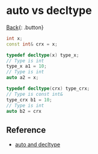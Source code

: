 # auto vs decltype

[Back](../../index.md){: .button}

```cpp
int x;
const int& crx = x;

typedef decltype(x) type_x;
// Type is int
type_x a1 = 10;
// Type is int
auto a2 = x;

typedef decltype(crx) type_crx;
// Type is const int&
type_crx b1 = 10;
// Type is int
auto b2 = crx
```

## Reference

- [auto and decltype](http://thbecker.net/articles/auto_and_decltype/section_06.html)
